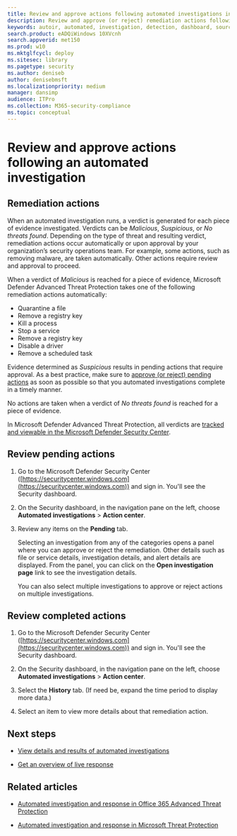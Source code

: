 ```yaml
---
title: Review and approve actions following automated investigations in the Microsoft Defender Security Center
description: Review and approve (or reject) remediation actions following an automated investigation.
keywords: autoir, automated, investigation, detection, dashboard, source, threat types, id, tags, machines, duration, filter export
search.product: eADQiWindows 10XVcnh
search.appverid: met150
ms.prod: w10
ms.mktglfcycl: deploy
ms.sitesec: library
ms.pagetype: security
ms.author: deniseb
author: denisebmsft
ms.localizationpriority: medium
manager: dansimp
audience: ITPro
ms.collection: M365-security-compliance 
ms.topic: conceptual
---
```


# Review and approve actions following an automated investigation

## Remediation actions

When an automated investigation runs, a verdict is generated for each piece of evidence investigated. Verdicts can be *Malicious*, *Suspicious*, or *No threats found*. Depending on the type of threat and resulting verdict, remediation actions occur automatically or upon approval by your organization’s security operations team. For example, some actions, such as removing malware, are taken automatically. Other actions require review and approval to proceed.  

When a verdict of *Malicious* is reached for a piece of evidence, Microsoft Defender Advanced Threat Protection takes one of the following remediation actions automatically:
- Quarantine a file
- Remove a registry key
- Kill a process
- Stop a service
- Remove a registry key
- Disable a driver
- Remove a scheduled task

Evidence determined as *Suspicious* results in pending actions that require approval. As a best practice, make sure to [approve (or reject) pending actions](#review-pending-actions) as soon as possible so that you automated investigations complete in a timely manner. 

No actions are taken when a verdict of *No threats found* is reached for a piece of evidence. 

In Microsoft Defender Advanced Threat Protection, all verdicts are [tracked and viewable in the Microsoft Defender Security Center](#review-completed-actions).

## Review pending actions

1. Go to the Microsoft Defender Security Center ([https://securitycenter.windows.com](https://securitycenter.windows.com)) and sign in. You'll see the Security dashboard.

2. On the Security dashboard, in the navigation pane on the left, choose **Automated investigations** > **Action center**.

3. Review any items on the **Pending** tab. 

    Selecting an investigation from any of the categories opens a panel where you can approve or reject the remediation. Other details such as file or service details, investigation details, and alert details are displayed. From the panel, you can click on the **Open investigation page** link to see the investigation details.

    You can also select multiple investigations to approve or reject actions on multiple investigations. 


## Review completed actions

1. Go to the Microsoft Defender Security Center ([https://securitycenter.windows.com](https://securitycenter.windows.com)) and sign in. You'll see the Security dashboard.

2. On the Security dashboard, in the navigation pane on the left, choose **Automated investigations** > **Action center**.

3. Select the **History** tab. (If need be, expand the time period to display more data.)

4. Select an item to view more details about that remediation action.
 
## Next steps

- [View details and results of automated investigations](https://docs.microsoft.com/windows/security/threat-protection/microsoft-defender-atp/auto-investigation-action-center)

- [Get an overview of live response](https://docs.microsoft.com/windows/security/threat-protection/microsoft-defender-atp/live-response)

## Related articles

- [Automated investigation and response in Office 365 Advanced Threat Protection](https://docs.microsoft.com/microsoft-365/security/office-365-security/office-365-air)

- [Automated investigation and response in Microsoft Threat Protection](https://docs.microsoft.com/microsoft-365/security/mtp/mtp-autoir)